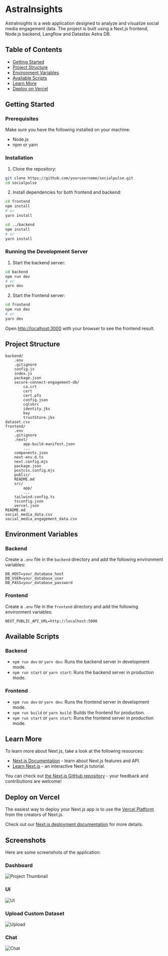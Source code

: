 # AstraInsights

AstraInsights is a web application designed to analyze and visualize social media engagement data. The project is built using a Next.js frontend, Node.js backend, Langflow and Datastax Astra DB.

## Table of Contents

- [Getting Started](#getting-started)
- [Project Structure](#project-structure)
- [Environment Variables](#environment-variables)
- [Available Scripts](#available-scripts)
- [Learn More](#learn-more)
- [Deploy on Vercel](#deploy-on-vercel)

## Getting Started

### Prerequisites

Make sure you have the following installed on your machine:

- Node.js
- npm or yarn

### Installation

1. Clone the repository:

```bash
git clone https://github.com/yourusername/socialpulse.git
cd socialpulse
```

2. Install dependencies for both frontend and backend:

```bash
cd frontend
npm install
# or
yarn install

cd ../backend
npm install
# or
yarn install
```

### Running the Development Server

1. Start the backend server:

```bash
cd backend
npm run dev
# or
yarn dev
```

2. Start the frontend server:

```bash
cd frontend
npm run dev
# or
yarn dev
```

Open [http://localhost:3000](http://localhost:3000) with your browser to see the frontend result.

## Project Structure

```
backend/
    .env
    .gitignore
    config.js
    index.js
    package.json
    secure-connect-engagement-db/
        ca.crt
        cert
        cert.pfx
        config.json
        cqlshrc
        identity.jks
        key
        trustStore.jks
dataset.csv
frontend/
    .env
    .gitignore
    .next/
        app-build-manifest.json
        ...
    components.json
    next-env.d.ts
    next.config.mjs
    package.json
    postcss.config.mjs
    public/
    README.md
    src/
        app/
        ...
    tailwind.config.ts
    tsconfig.json
    vercel.json
README.md
social_media_data.csv
social_media_engagement_data.csv
```

## Environment Variables

### Backend

Create a `.env` file in the `backend` directory and add the following environment variables:

```
DB_HOST=your_database_host
DB_USER=your_database_user
DB_PASS=your_database_password
```

### Frontend

Create a `.env` file in the `frontend` directory and add the following environment variables:

```
NEXT_PUBLIC_API_URL=http://localhost:5000
```

## Available Scripts

### Backend

- `npm run dev` or `yarn dev`: Runs the backend server in development mode.
- `npm run start` or `yarn start`: Runs the backend server in production mode.

### Frontend

- `npm run dev` or `yarn dev`: Runs the frontend server in development mode.
- `npm run build` or `yarn build`: Builds the frontend for production.
- `npm run start` or `yarn start`: Runs the frontend server in production mode.

## Learn More

To learn more about Next.js, take a look at the following resources:

- [Next.js Documentation](https://nextjs.org/docs) - learn about Next.js features and API.
- [Learn Next.js](https://nextjs.org/learn) - an interactive Next.js tutorial.

You can check out [the Next.js GitHub repository](https://github.com/vercel/next.js/) - your feedback and contributions are welcome!

## Deploy on Vercel

The easiest way to deploy your Next.js app is to use the [Vercel Platform](https://vercel.com/new?utm_medium=default-template&filter=next.js&utm_source=create-next-app&utm_campaign=create-next-app-readme) from the creators of Next.js.

Check out our [Next.js deployment documentation](https://nextjs.org/docs/deployment) for more details.

## Screenshots

Here are some screenshots of the application:

### Dashboard

![Project Thumbnail](https://github.com/avengers2405/SocialPulse/blob/master/images/Project%20Thumbnail.png)

### UI

![UI](https://github.com/avengers2405/SocialPulse/blob/master/images/landing.png)

### Upload Custom Dataset

![Upload](https://github.com/avengers2405/SocialPulse/blob/master/images/upload.png)

### Chat

![Chat](https://github.com/avengers2405/SocialPulse/blob/master/images/in%20action.png)
